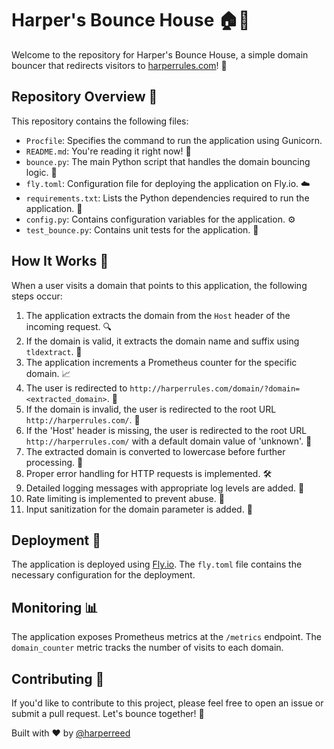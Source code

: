 # Harper's Bounce House 🏠🔄

Welcome to the repository for Harper's Bounce House, a simple domain bouncer that redirects visitors to [harperrules.com](http://harperrules.com)! 🚀

## Repository Overview 📂

This repository contains the following files:

- `Procfile`: Specifies the command to run the application using Gunicorn.
- `README.md`: You're reading it right now! 📖
- `bounce.py`: The main Python script that handles the domain bouncing logic. 🐍
- `fly.toml`: Configuration file for deploying the application on Fly.io. ☁️
- `requirements.txt`: Lists the Python dependencies required to run the application. 📜
- `config.py`: Contains configuration variables for the application. ⚙️
- `test_bounce.py`: Contains unit tests for the application. 🧪

## How It Works 🤔

When a user visits a domain that points to this application, the following steps occur:

1. The application extracts the domain from the `Host` header of the incoming request. 🔍
2. If the domain is valid, it extracts the domain name and suffix using `tldextract`. 🧐
3. The application increments a Prometheus counter for the specific domain. 📈
4. The user is redirected to `http://harperrules.com/domain/?domain=<extracted_domain>`. 🔀
5. If the domain is invalid, the user is redirected to the root URL `http://harperrules.com/`. 🚫
6. If the 'Host' header is missing, the user is redirected to the root URL `http://harperrules.com/` with a default domain value of 'unknown'. 🚫
7. The extracted domain is converted to lowercase before further processing. 🔡
8. Proper error handling for HTTP requests is implemented. 🛠️
9. Detailed logging messages with appropriate log levels are added. 📝
10. Rate limiting is implemented to prevent abuse. 🚦
11. Input sanitization for the domain parameter is added. 🧼

## Deployment 🚀

The application is deployed using [Fly.io](https://fly.io/). The `fly.toml` file contains the necessary configuration for the deployment.

## Monitoring 📊

The application exposes Prometheus metrics at the `/metrics` endpoint. The `domain_counter` metric tracks the number of visits to each domain.

## Contributing 🤝

If you'd like to contribute to this project, please feel free to open an issue or submit a pull request. Let's bounce together! 🙌

Built with ❤️ by [@harperreed](https://github.com/harperreed)
